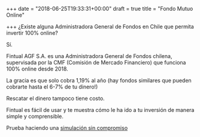 +++
date = "2018-06-25T19:33:31+00:00"
draft = true
title = "Fondo Mutuo Online"

+++
¿Existe alguna Administradora General de Fondos en Chile que permita invertir 100% online?

Sí.

Fintual AGF S.A. es una Administradora General de Fondos chilena, supervisada por la CMF (Comisión de Mercado Financiero) que funciona 100% online desde 2018.

La gracia es que solo cobra 1,19% al año (hay fondos similares que pueden cobrarte hasta el 6-7% de tu dinero!)

Rescatar el dinero tampoco tiene costo.

Fintual es fácil de usar y te muestra cómo le ha ido a tu inversión de manera simple y comprensible.

Prueba haciendo una [simulación sin compromiso](https://fintual.com/?utm_source=edu&utm_medium=landing&utm_campaign=fondo-mutuo-online#empezar)